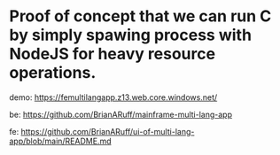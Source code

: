 # Proof of concept that we can run C by simply spawing process with NodeJS for heavy resource operations.

demo: https://femultilangapp.z13.web.core.windows.net/

be: https://github.com/BrianARuff/mainframe-multi-lang-app

fe: https://github.com/BrianARuff/ui-of-multi-lang-app/blob/main/README.md
